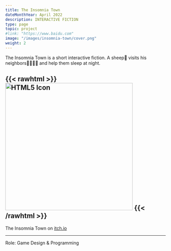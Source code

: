 ```yaml
---
title: The Insomnia Town
dateMonthYear: April 2022
description: INTERACTIVE FICTION
type: page
topic: project
#link: "https://www.baidu.com"
image: "/images/insomnia-town/cover.png"
weight: 2
---
```


The Insomnia Town is a short interactive fiction.
A sheep🐏 visits his neighbors🐻🐇🦉🐖  and help them sleep at night. 

{{< rawhtml >}} 
  <img src="/images/insomnia-town/gameplay.gif" alt="HTML5 Icon" width="400" height="400">
{{< /rawhtml >}}
---  

The Insomnia Town on [itch.io](https://lunardust.itch.io/the-insomnia-town)  

---
Role: Game Design & Programming

